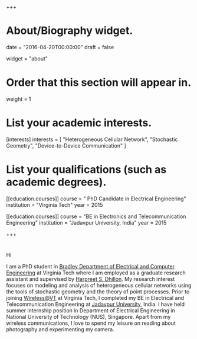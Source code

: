 +++
# About/Biography widget.

date = "2016-04-20T00:00:00"
draft = false

widget = "about"

# Order that this section will appear in.
weight = 1

# List your academic interests.
[interests]
  interests = [
    "Heterogeneous Cellular Network",
    "Stochastic Geometry",
    "Device-to-Device Communication"
  ]


# List your qualifications (such as academic degrees).
[[education.courses]]
  course = " PhD Candidate in Electrical Engineering"
  institution = "Virginia Tech"
  year = 2015

[[education.courses]]
  course = "BE in Electronics and Telecommunication Engineering"
  institution = "Jadavpur University, India"
  year = 2015
 
+++

# 


 Hi

I am a PhD student in  [Bradley Department of Electrical and Computer Engineering](https://www.ece.vt.edu/) at Virginia Tech where I am employed as a  graduate research assistant and supervised by [Harpreet S. Dhillon](http://www.dhillon.ece.vt.edu/). My research interest focuses on modeling and analysis of heterogeneous cellular networks using the tools of stochastic geometry and the theory of point processes. Prior to joining [Wireless@VT](https://wireless.vt.edu/) at Virginia Tech, I completed my BE in Electrical and Telecommunication Engineering at [Jadavpur University](http://www.jaduniv.edu.in/), India. I have held summer internship position in Department of Electrical Engineering in National University of Technology (NUS), Singapore. Apart from my wireless communications, I love to spend my leisure on reading about photography and experimenting my camera. 

 

